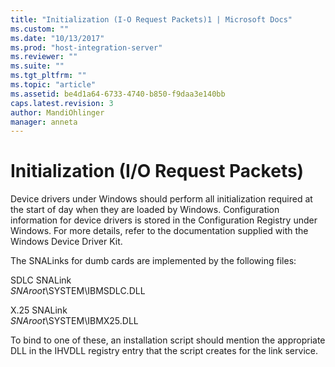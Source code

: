 ```yaml
---
title: "Initialization (I-O Request Packets)1 | Microsoft Docs"
ms.custom: ""
ms.date: "10/13/2017"
ms.prod: "host-integration-server"
ms.reviewer: ""
ms.suite: ""
ms.tgt_pltfrm: ""
ms.topic: "article"
ms.assetid: be4d1a64-6733-4740-b850-f9daa3e140bb
caps.latest.revision: 3
author: MandiOhlinger
manager: anneta
---
```

# Initialization (I/O Request Packets)
Device drivers under Windows should perform all initialization required at the start of day when they are loaded by Windows. Configuration information for device drivers is stored in the Configuration Registry under Windows. For more details, refer to the documentation supplied with the Windows Device Driver Kit.  
  
 The SNALinks for dumb cards are implemented by the following files:  
  
 SDLC SNALink  
 *SNAroot*\SYSTEM\IBMSDLC.DLL  
  
 X.25 SNALink  
 *SNAroot*\SYSTEM\IBMX25.DLL  
  
 To bind to one of these, an installation script should mention the appropriate DLL in the IHVDLL registry entry that the script creates for the link service.
